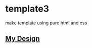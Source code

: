 # template3
make template using pure html and css
<h2><a href='https://omaradly.github.io/template3/'>My Design</a></h2>
